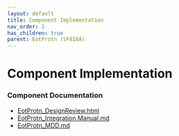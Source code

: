 ```yaml
---
layout: default
title: Component Implementation
nav_order: 1
has_children: true
parent: EotProtn (SF018A)
---
```

# Component Implementation
### Component Documentation

- [EotProtn_DesignReview.html](doc/EotProtn_DesignReview.html)
- [EotProtn_Integration Manual.md](doc/EotProtn_Integration%20Manual.md)
- [EotProtn_MDD.md](doc/EotProtn_MDD.md)

